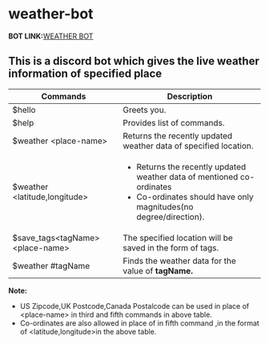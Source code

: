 # weather-bot
<strong>BOT LINK:</strong><a href="https://discord.com/api/oauth2/authorize?client_id=893536524682035200&permissions=534723947584&scope=bot">WEATHER BOT</a>
## This is a discord bot which gives the live weather information of specified place

<table>
<thead>
<th>Commands</th>
<th>Description</th>
</thead>
<tr>
<td>$hello</td>
<td>Greets you.</td>
</tr>
<tr>
  <td>$help</td>
  <td>Provides list of commands.</td>
  </tr>
<tr>
<td>$weather &lt;place-name&gt;</td>
<td>Returns the recently updated weather data of specified location.</td>
</tr>

<tr>
<td>$weather &lt;latitude,longitude&gt;</td>
<td>
  <ul>
  <li>Returns the recently updated weather data of mentioned co-ordinates</li> 
  <li>Co-ordinates should have only magnitudes(no degree/direction).</li>
  </ul>
</td>
</tr>
<tr>
<td>$save_tags&lttagName&gt&lt;place-name&gt;</td>
<td>The specified location will be saved in the form of tags.</td>
</tr>
<tr>
<td>$weather #tagName</td>
<td>Finds the weather data for the value of <b>tagName.<b></td>
</tr>
</table>

<strong >Note:</strong>

* US Zipcode,UK Postcode,Canada Postalcode can be used in place of &lt;place-name&gt; in third and fifth commands in above table.
* Co-ordinates are also allowed in place of <place-name> in fifth command ,in the format of &lt;latitude,longitude&gt;in the above table.  
